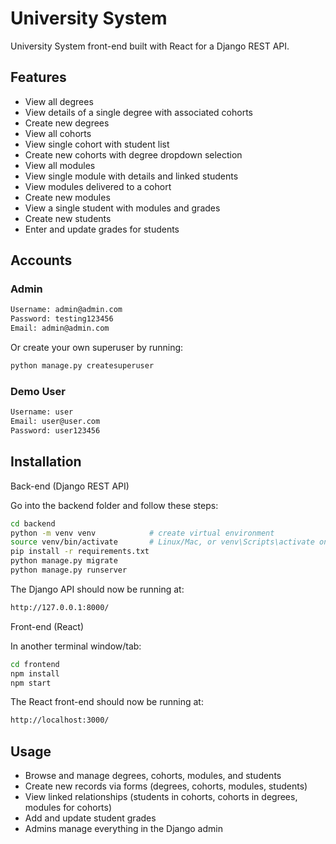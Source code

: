 # University System

University System front-end built with React for a Django REST API.

## Features

- View all degrees  
- View details of a single degree with associated cohorts  
- Create new degrees  
- View all cohorts  
- View single cohort with student list  
- Create new cohorts with degree dropdown selection  
- View all modules  
- View single module with details and linked students  
- View modules delivered to a cohort  
- Create new modules  
- View a single student with modules and grades  
- Create new students  
- Enter and update grades for students  

## Accounts

### Admin
```bash
Username: admin@admin.com  
Password: testing123456   
Email: admin@admin.com  
```
Or create your own superuser by running:  
```bash
python manage.py createsuperuser  
```
### Demo User  
```bash
Username: user  
Email: user@user.com  
Password: user123456  
```
## Installation

Back-end (Django REST API)

Go into the backend folder and follow these steps:
```bash  
cd backend
python -m venv venv            # create virtual environment
source venv/bin/activate       # Linux/Mac, or venv\Scripts\activate on Windows
pip install -r requirements.txt
python manage.py migrate
python manage.py runserver    
```
The Django API should now be running at:
```bash  
http://127.0.0.1:8000/  
```
Front-end (React)

In another terminal window/tab:
```bash  
cd frontend
npm install
npm start  
```
The React front-end should now be running at:  
```bash
http://localhost:3000/  
```
## Usage

- Browse and manage degrees, cohorts, modules, and students  
- Create new records via forms (degrees, cohorts, modules, students)  
- View linked relationships (students in cohorts, cohorts in degrees, modules for cohorts)  
- Add and update student grades   
- Admins manage everything in the Django admin  
